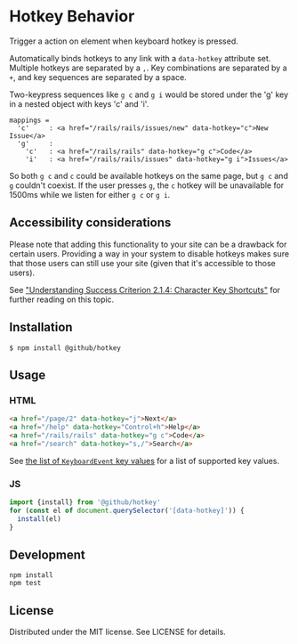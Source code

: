 # Hotkey Behavior

Trigger a action on element when keyboard hotkey is pressed.

Automatically binds hotkeys to any link with a `data-hotkey`
attribute set. Multiple hotkeys are separated by a `,`.
Key combinations are separated by a `+`, and key sequences
are separated by a space.

Two-keypress sequences like `g c` and `g i` would be stored
under the 'g' key in a nested object with keys 'c' and 'i'.

```
mappings =
  'c'     : <a href="/rails/rails/issues/new" data-hotkey="c">New Issue</a>
  'g'     :
    'c'   : <a href="/rails/rails" data-hotkey="g c">Code</a>
    'i'   : <a href="/rails/rails/issues" data-hotkey="g i">Issues</a>
```

So both `g c` and `c` could be available hotkeys on the same
page, but `g c` and `g` couldn't coexist. If the user presses
`g`, the `c` hotkey will be unavailable for 1500ms while we
listen for either `g c` or `g i`.

## Accessibility considerations

Please note that adding this functionality to your site can be a drawback for
certain users. Providing a way in your system to disable hotkeys makes sure
that those users can still use your site (given that it's accessible to those
users).

See ["Understanding Success Criterion 2.1.4: Character Key Shortcuts"](https://www.w3.org/WAI/WCAG21/Understanding/character-key-shortcuts.html)
for further reading on this topic.

## Installation

```
$ npm install @github/hotkey
```

## Usage

### HTML

``` html
<a href="/page/2" data-hotkey="j">Next</a>
<a href="/help" data-hotkey="Control+h">Help</a>
<a href="/rails/rails" data-hotkey="g c">Code</a>
<a href="/search" data-hotkey="s,/">Search</a>
```

See [the list of `KeyboardEvent` key values](https://developer.mozilla.org/en-US/docs/Web/API/KeyboardEvent/key/Key_Values) for a list of supported key values.

### JS

```js
import {install} from '@github/hotkey'
for (const el of document.querySelector('[data-hotkey]')) {
  install(el)
}
```

## Development

```
npm install
npm test
```

## License

Distributed under the MIT license. See LICENSE for details.
